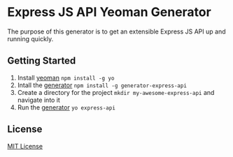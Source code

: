 # Express JS API Yeoman Generator

The purpose of this generator is to get an extensible Express JS API up and running quickly.

## Getting Started

1. Install [yeoman](https://github.com/yeoman/yo) `npm install -g yo`
2. Intall the [generator](https://github.com/pimbrouwers/express-api) `npm install -g generator-express-api`
3. Create a directory for the project `mkdir my-awesome-express-api` and navigate into it
4. Run the [generator](https://github.com/pimbrouwers/express-api) `yo express-api`

## License
[MIT License](http://en.wikipedia.org/wiki/MIT_License)
